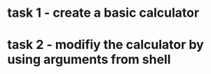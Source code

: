 # task 1 - create a basic calculator

# task 2 - modifiy the calculator by using arguments from shell